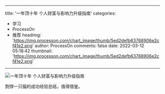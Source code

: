 
---
title: '一年顶十年 个人财富与影响力升级指南'
categories: 
 - 学习
 - ProcessOn
 - 推荐
headimg: 'https://img.processon.com/chart_image/thumb/5ed2defb63768906e2cf41e2.png'
author: ProcessOn
comments: false
date: 2022-03-12 05:18:42
thumbnail: 'https://img.processon.com/chart_image/thumb/5ed2defb63768906e2cf41e2.png'
---

<div>   
<img class="thumb" alt="一年顶十年 个人财富与影响力升级指南" src="https://img.processon.com/chart_image/thumb/5ed2defb63768906e2cf41e2.png" referrerpolicy="no-referrer">
<p>剽悍一只猫的成功经验总结，值得借鉴。</p>  
</div>
            